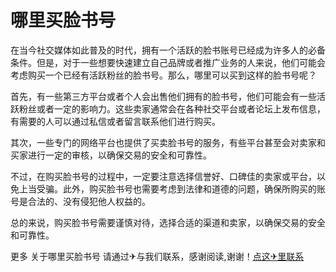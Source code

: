 # 哪里买脸书号

在当今社交媒体如此普及的时代，拥有一个活跃的脸书账号已经成为许多人的必备条件。但是，对于一些想要快速建立自己品牌或者推广业务的人来说，他们可能会考虑购买一个已经有活跃粉丝的脸书号。那么，哪里可以买到这样的脸书号呢？

首先，有一些第三方平台或者个人会出售他们拥有的脸书号，他们可能会有一些活跃粉丝或者一定的影响力。这些卖家通常会在各种社交平台或者论坛上发布信息，有需要的人可以通过私信或者留言联系他们进行购买。

其次，一些专门的网络平台也提供了买卖脸书号的服务，有些平台甚至会对卖家和买家进行一定的审核，以确保交易的安全和可靠性。

不过，在购买脸书号的过程中，一定要注意选择信誉好、口碑佳的卖家或平台，以免上当受骗。此外，购买脸书号也需要考虑到法律和道德的问题，确保所购买的账号是合法的、没有侵犯他人权益的。

总的来说，购买脸书号需要谨慎对待，选择合适的渠道和卖家，以确保交易的安全和可靠性。

更多 关于哪里买脸书号 请通过✈与我们联系，感谢阅读,谢谢！[点这✈里联系](https://abc.k02.cc)